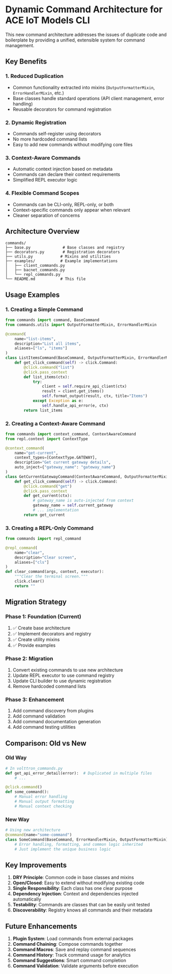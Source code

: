 # Dynamic Command Architecture for ACE IoT Models CLI

This new command architecture addresses the issues of duplicate code and boilerplate by providing a unified, extensible system for command management.

## Key Benefits

### 1. **Reduced Duplication**
- Common functionality extracted into mixins (`OutputFormatterMixin`, `ErrorHandlerMixin`, etc.)
- Base classes handle standard operations (API client management, error handling)
- Reusable decorators for command registration

### 2. **Dynamic Registration**
- Commands self-register using decorators
- No more hardcoded command lists
- Easy to add new commands without modifying core files

### 3. **Context-Aware Commands**
- Automatic context injection based on metadata
- Commands can declare their context requirements
- Simplified REPL executor logic

### 4. **Flexible Command Scopes**
- Commands can be CLI-only, REPL-only, or both
- Context-specific commands only appear when relevant
- Cleaner separation of concerns

## Architecture Overview

```
commands/
├── base.py              # Base classes and registry
├── decorators.py        # Registration decorators
├── utils.py            # Mixins and utilities
├── examples/           # Example implementations
│   ├── client_commands.py
│   ├── bacnet_commands.py
│   └── repl_commands.py
└── README.md           # This file
```

## Usage Examples

### 1. Creating a Simple Command

```python
from commands import command, BaseCommand
from commands.utils import OutputFormatterMixin, ErrorHandlerMixin

@command(
    name="list-items",
    description="List all items",
    aliases=["ls", "items"]
)
class ListItemsCommand(BaseCommand, OutputFormatterMixin, ErrorHandlerMixin):
    def get_click_command(self) -> click.Command:
        @click.command("list")
        @click.pass_context
        def list_items(ctx):
            try:
                client = self.require_api_client(ctx)
                result = client.get_items()
                self.format_output(result, ctx, title="Items")
            except Exception as e:
                self.handle_api_error(e, ctx)
        return list_items
```

### 2. Creating a Context-Aware Command

```python
from commands import context_command, ContextAwareCommand
from repl.context import ContextType

@context_command(
    name="get-current",
    context_types=[ContextType.GATEWAY],
    description="Get current gateway details",
    auto_inject={"gateway_name": "gateway_name"}
)
class GetCurrentGatewayCommand(ContextAwareCommand, OutputFormatterMixin):
    def get_click_command(self) -> click.Command:
        @click.command("get")
        @click.pass_context
        def get_current(ctx):
            # gateway_name is auto-injected from context
            gateway_name = self.current_gateway
            # ... implementation
        return get_current
```

### 3. Creating a REPL-Only Command

```python
from commands import repl_command

@repl_command(
    name="clear",
    description="Clear screen",
    aliases=["cls"]
)
def clear_command(args, context, executor):
    """Clear the terminal screen."""
    click.clear()
    return ""
```

## Migration Strategy

### Phase 1: Foundation (Current)
1. ✅ Create base architecture
2. ✅ Implement decorators and registry
3. ✅ Create utility mixins
4. ✅ Provide examples

### Phase 2: Migration
1. Convert existing commands to use new architecture
2. Update REPL executor to use command registry
3. Update CLI builder to use dynamic registration
4. Remove hardcoded command lists

### Phase 3: Enhancement
1. Add command discovery from plugins
2. Add command validation
3. Add command documentation generation
4. Add command testing utilities

## Comparison: Old vs New

### Old Way
```python
# In volttron_commands.py
def get_api_error_detail(error):  # Duplicated in multiple files
    # ...

@click.command()
def some_command():
    # Manual error handling
    # Manual output formatting
    # Manual context checking
```

### New Way
```python
# Using new architecture
@command(name="some-command")
class SomeCommand(BaseCommand, ErrorHandlerMixin, OutputFormatterMixin):
    # Error handling, formatting, and common logic inherited
    # Just implement the unique business logic
```

## Key Improvements

1. **DRY Principle**: Common code in base classes and mixins
2. **Open/Closed**: Easy to extend without modifying existing code
3. **Single Responsibility**: Each class has one clear purpose
4. **Dependency Injection**: Context and dependencies injected automatically
5. **Testability**: Commands are classes that can be easily unit tested
6. **Discoverability**: Registry knows all commands and their metadata

## Future Enhancements

1. **Plugin System**: Load commands from external packages
2. **Command Chaining**: Compose commands together
3. **Command Macros**: Save and replay command sequences
4. **Command History**: Track command usage for analytics
5. **Command Suggestions**: Smart command completion
6. **Command Validation**: Validate arguments before execution